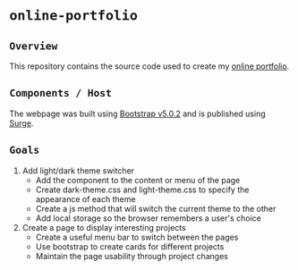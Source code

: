 # **`online-portfolio`**

## **`Overview`**
This repository contains the source code used to create my [online portfolio](stevenott.surge.sh).

## **`Components / Host`**
The webpage was built using [Bootstrap v5.0.2](https://getbootstrap.com/) and is published using [Surge](https://surge.sh/).

## **`Goals`**
1. Add light/dark theme switcher
    - Add the component to the content or menu of the page
    - Create dark-theme.css and light-theme.css to specify the appearance of each theme
    - Create a js method that will switch the current theme to the other
    - Add local storage so the browser remembers a user's choice
2. Create a page to display interesting projects
    - Create a useful menu bar to switch between the pages
    - Use bootstrap to create cards for different projects
    - Maintain the page usability through project changes